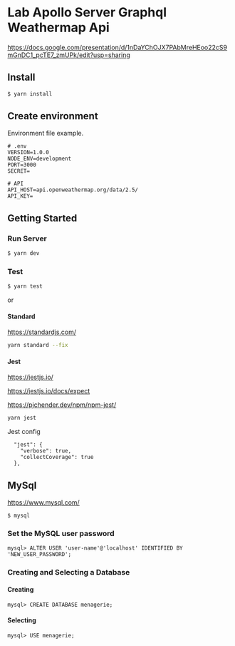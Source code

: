 # Lab Apollo Server Graphql Weathermap Api
https://docs.google.com/presentation/d/1nDaYChOJX7PAbMreHEoo22cS9mGnDC1_pcTE7_zmUPk/edit?usp=sharing

## Install
```bash
$ yarn install
```

## Create environment
Environment file example.
```
# .env
VERSION=1.0.0
NODE_ENV=development
PORT=3000
SECRET=

# API
API_HOST=api.openweathermap.org/data/2.5/
API_KEY=

```
## Getting Started
### Run Server
```bash
$ yarn dev
```

### Test

```bash
$ yarn test
```
or
#### Standard
https://standardjs.com/
```bash
yarn standard --fix
```

#### Jest
https://jestjs.io/

https://jestjs.io/docs/expect

https://pjchender.dev/npm/npm-jest/
```bash
yarn jest
```

Jest config
```
  "jest": {
    "verbose": true,
    "collectCoverage": true
  },
```
## MySql
https://www.mysql.com/
```
$ mysql
```

### Set the MySQL user password 
```
mysql> ALTER USER 'user-name'@'localhost' IDENTIFIED BY 'NEW_USER_PASSWORD';
```

### Creating and Selecting a Database

#### Creating
```
mysql> CREATE DATABASE menagerie;
```

#### Selecting
```
mysql> USE menagerie;
```